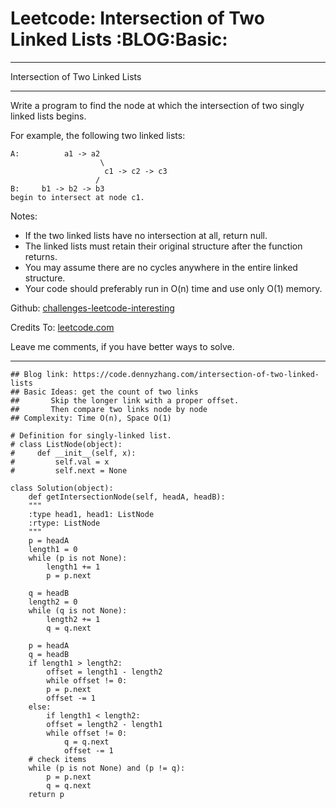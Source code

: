 
# Leetcode: Intersection of Two Linked Lists     :BLOG:Basic:

---

Intersection of Two Linked Lists  

---

Write a program to find the node at which the intersection of two singly linked lists begins.  

For example, the following two linked lists:  

    A:          a1 -> a2
                        \
                         c1 -> c2 -> c3
                       /            
    B:     b1 -> b2 -> b3
    begin to intersect at node c1.

Notes:  

-   If the two linked lists have no intersection at all, return null.
-   The linked lists must retain their original structure after the function returns.
-   You may assume there are no cycles anywhere in the entire linked structure.
-   Your code should preferably run in O(n) time and use only O(1) memory.

Github: [challenges-leetcode-interesting](https://github.com/DennyZhang/challenges-leetcode-interesting/tree/master/problems/intersection-of-two-linked-lists)  

Credits To: [leetcode.com](https://leetcode.com/problems/intersection-of-two-linked-lists/description/)  

Leave me comments, if you have better ways to solve.  

---

    ## Blog link: https://code.dennyzhang.com/intersection-of-two-linked-lists
    ## Basic Ideas: get the count of two links
    ##       Skip the longer link with a proper offset.
    ##       Then compare two links node by node
    ## Complexity: Time O(n), Space O(1)
    
    # Definition for singly-linked list.
    # class ListNode(object):
    #     def __init__(self, x):
    #         self.val = x
    #         self.next = None
    
    class Solution(object):
        def getIntersectionNode(self, headA, headB):
    	"""
    	:type head1, head1: ListNode
    	:rtype: ListNode
    	"""
    	p = headA
    	length1 = 0
    	while (p is not None):
    	    length1 += 1
    	    p = p.next
    
    	q = headB
    	length2 = 0
    	while (q is not None):
    	    length2 += 1
    	    q = q.next
    
    	p = headA
    	q = headB
    	if length1 > length2:
    	    offset = length1 - length2
    	    while offset != 0:
    		p = p.next
    		offset -= 1
    	else:
    	    if length1 < length2:
    		offset = length2 - length1
    		while offset != 0:
    		    q = q.next
    		    offset -= 1
    	# check items
    	while (p is not None) and (p != q):
    	    p = p.next
    	    q = q.next
    	return p        


